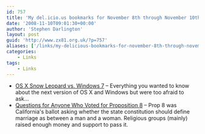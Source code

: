 ```yaml
---
id: 757
title: 'My del.icio.us bookmarks for November 8th through November 10th'
date: '2008-11-10T09:01:30+00:00'
author: 'Stephen Darlington'
layout: post
guid: 'http://www.zx81.org.uk/?p=757'
aliases: ['/links/my-delicious-bookmarks-for-november-8th-through-november-10th.html']
categories:
    - Links
tags:
    - Links
---
```


- [OS X Snow Leopard vs. Windows 7](http://www.theonion.com/content/infograph/os_x_snow_leopard_vs_windows) – Everything you wanted to know about the next version of OS X and Windows but were too afraid to ask…
- [Questions for Anyone Who Voted for Proposition 8](http://friendlyatheist.com/5582/questions-for-christians-who-voted-for-proposition-8/) – Prop 8 was California's ballot asking whether the state constitution should define marriage as between a man and a woman. Religious groups (mainly) raised enough money and support to pass it.